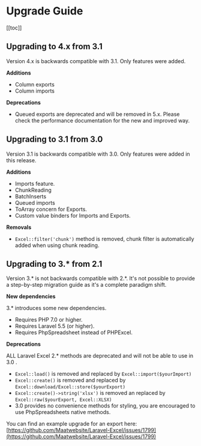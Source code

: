 # Upgrade Guide

[[toc]]

## Upgrading to 4.x from 3.1

Version 4.x is backwards compatible with 3.1. Only features were added.

__Additions__

* Column exports
* Column imports

__Deprecations__

* Queued exports are deprecated and will be removed in 5.x. Please check the performance documentation for the new and improved way.

## Upgrading to 3.1 from 3.0

Version 3.1 is backwards compatible with 3.0. Only features were added in this release.

__Additions__

* Imports feature.
* ChunkReading
* BatchInserts
* Queued imports
* ToArray concern for Exports.
* Custom value binders for Imports and Exports.

__Removals__

* `Excel::filter('chunk')` method is removed, chunk filter is automatically added when using chunk reading.

## Upgrading to 3.* from 2.1

Version 3.* is not backwards compatible with 2.*. It's not possible to provide a step-by-step migration guide as it's a complete paradigm shift.

__New dependencies__

3.* introduces some new dependencies.

* Requires PHP 7.0 or higher.
* Requires Laravel 5.5 (or higher).
* Requires PhpSpreadsheet instead of PHPExcel.

__Deprecations__

ALL Laravel Excel 2.* methods are deprecated and will not be able to use in 3.0 . 

- `Excel::load()` is removed and replaced by `Excel::import($yourImport)`
- `Excel::create()` is removed and replaced by `Excel::download/Excel::store($yourExport)`
- `Excel::create()->string('xlsx')` is removed an replaced by `Excel::raw($yourExport, Excel::XLSX)`
- 3.0 provides no convenience methods for styling, you are encouraged to use PhpSpreadsheets native methods.

You can find an example upgrade for an export here: [https://github.com/Maatwebsite/Laravel-Excel/issues/1799](https://github.com/Maatwebsite/Laravel-Excel/issues/1799)

